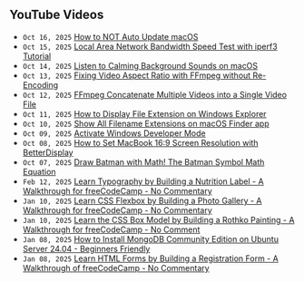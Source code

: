 ## YouTube Videos

<!-- youtube feed start -->
- `Oct 16, 2025` [How to NOT Auto Update macOS](https://www.youtube.com/watch?v=33L--ZBRvfk)
- `Oct 15, 2025` [Local Area Network Bandwidth Speed Test with iperf3 Tutorial](https://www.youtube.com/watch?v=V0EhVCCxTuc)
- `Oct 14, 2025` [Listen to Calming Background Sounds on macOS](https://www.youtube.com/watch?v=u-cheQ0JKKU)
- `Oct 13, 2025` [Fixing Video Aspect Ratio with FFmpeg without Re-Encoding](https://www.youtube.com/watch?v=bgRWm_CvQ2k)
- `Oct 12, 2025` [FFmpeg Concatenate Multiple Videos into a Single Video File](https://www.youtube.com/watch?v=O0svfWlyQlM)
- `Oct 11, 2025` [How to Display File Extension on Windows Explorer](https://www.youtube.com/watch?v=JRjp7hlG4N8)
- `Oct 10, 2025` [Show All Filename Extensions on macOS Finder app](https://www.youtube.com/watch?v=co_OehKkEbA)
- `Oct 09, 2025` [Activate Windows Developer Mode](https://www.youtube.com/watch?v=Nwv73e8aEdk)
- `Oct 08, 2025` [How to Set MacBook 16:9 Screen Resolution with BetterDisplay](https://www.youtube.com/watch?v=JuTi97QrMu0)
- `Oct 07, 2025` [Draw Batman with Math! The Batman Symbol Math Equation](https://www.youtube.com/watch?v=FlpR0H-aqW4)
- `Feb 12, 2025` [Learn Typography by Building a Nutrition Label - A Walkthrough for freeCodeCamp - No Commentary](https://www.youtube.com/watch?v=emt78pRLr3Y)
- `Jan 10, 2025` [Learn CSS Flexbox by Building a Photo Gallery - A Walkthrough for freeCodeCamp - No Commentary](https://www.youtube.com/watch?v=XRZfAuPShX0)
- `Jan 10, 2025` [Learn the CSS Box Model by Building a Rothko Painting - A Walkthrough for freeCodeCamp - No Comment](https://www.youtube.com/watch?v=KoAPQniuKP0)
- `Jan 08, 2025` [How to Install MongoDB Community Edition on Ubuntu Server 24.04 - Beginners Friendly](https://www.youtube.com/watch?v=WUUZcoyBnI0)
- `Jan 08, 2025` [Learn HTML Forms by Building a Registration Form - A Walkthrough of freeCodeCamp - No Commentary](https://www.youtube.com/watch?v=hAsFqy1dRJM)
<!-- youtube feed end -->
